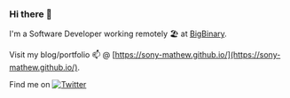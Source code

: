 ### Hi there 👋

I'm a Software Developer working remotely 🏖 at [BigBinary](https://www.bigbinary.com/).

Visit my blog/portfolio 📫 @ [https://sony-mathew.github.io/](https://sony-mathew.github.io/).
<!-- Actual text -->

Find me on [![Twitter][1.2]][1]

<!-- Icons -->

[1.2]: http://i.imgur.com/wWzX9uB.png (twitter icon without padding)

<!-- Links to your social media accounts -->

[1]: https://twitter.com/sonymathew_

<!--
**sony-mathew/sony-mathew** is a ✨ _special_ ✨ repository because its `README.md` (this file) appears on your GitHub profile.

Here are some ideas to get you started:

- 🔭 I’m currently working on ...
- 🌱 I’m currently learning ...
- 👯 I’m looking to collaborate on ...
- 🤔 I’m looking for help with ...
- 💬 Ask me about ...
- 📫 How to reach me: ...
- 😄 Pronouns: ...
- ⚡ Fun fact: ...
-->
